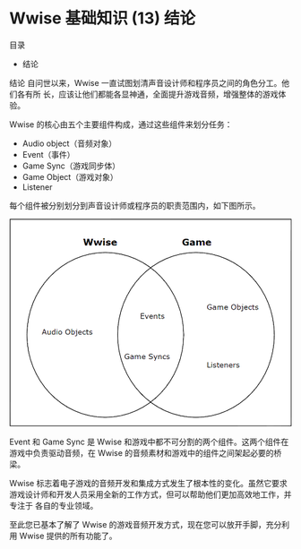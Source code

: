 # Wwise 基础知识 (13) 结论

目录

- 结论

结论
自问世以来，Wwise 一直试图划清声音设计师和程序员之间的角色分工。他们各有所
长，应该让他们都能各显神通，全面提升游戏音频，增强整体的游戏体验。

Wwise 的核心由五个主要组件构成，通过这些组件来划分任务：

- Audio object（音频对象）
- Event（事件）
- Game Sync（游戏同步体）
- Game Object（游戏对象）
- Listener

每个组件被分别划分到声音设计师或程序员的职责范围内，如下图所示。

![](images/wf023.png)

Event 和 Game Sync 是 Wwise 和游戏中都不可分割的两个组件。这两个组件在游戏中负责驱动音频，在 Wwise 的音频素材和游戏中的组件之间架起必要的桥梁。

Wwise 标志着电子游戏的音频开发和集成方式发生了根本性的变化。虽然它要求游戏设计师和开发人员采用全新的工作方式，但可以帮助他们更加高效地工作，并专注于
各自的专业领域。

至此您已基本了解了 Wwise 的游戏音频开发方式，现在您可以放开手脚，充分利用 Wwise 提供的所有功能了。
